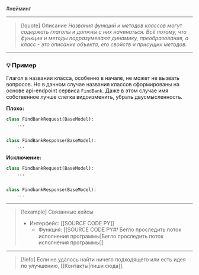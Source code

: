 #нейминг 
***

>[!quote] Описание
_Названия функций и методов классов могут содержать глаголы и должны с них начинаться. Всё потому, что функции и методы подразумевают динамику, преобразования, а класс - это описание объекта, его свойств и присущих методов._

***
### 💡 Пример
Глагол в названии класса, особенно в начале, не может не вызвать вопросов. Но в данном случае названия классов сформированы на основе api-endpoint сервиса `FindBank`. Даже в этом случае имя собственное лучше слегка видоизменить, убрать двусмысленность.

**Плохо:**
```python
class FindBankRequest(BaseModel):
	...


class FindBankResponse(BaseModel):
	...
```

**Исключение:**
```python
class FindbankRequest(BaseModel):
	...


class FindbankResponse(BaseModel):
	...
```

***

> [!example] Связанные кейсы
>- Интерфейс: [[SOURCE CODE PY]]
>	- Функция: [[SOURCE CODE PY#𝑓 Бегло проследить поток исполнения программы|Бегло проследить поток исполнения программы]]

***

> [!info]
> Если не удалось найти ничего подходящего или есть идея по улучшению, [[Контакты|пиши сюда]].
